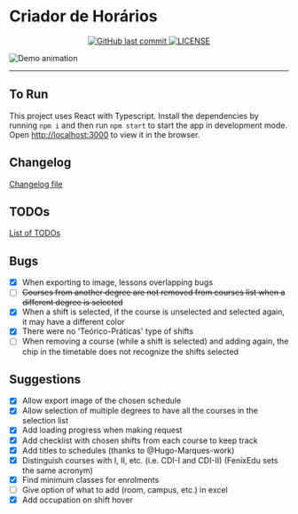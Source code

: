 # Criador de Horários

<p align="center">
  <a href="https://github.com/joaocmd/Criador-Horarios/commits/develop" target="_blank">
    <img src="https://img.shields.io/github/last-commit/joaocmd/Criador-Horarios" alt="GitHub last commit">
  </a>

  <a href="https://github.com/joaocmd/Criador-Horarios/blob/master/LICENSE" target="_blank">
    <img alt="LICENSE" src="https://img.shields.io/github/license/joaocmd/Criador-Horarios">
  </a>
</p>

![Demo animation](./demo/demo.gif)

<hr>

## To Run

This project uses React with Typescript.
Install the dependencies by running `npm i` and then run `npm start` to start the app in development mode.\
Open [http://localhost:3000](http://localhost:3000) to view it in the browser.

## Changelog
[Changelog file](./CHANGELOG.md)

## TODOs
[List of TODOs](./TODO.md)

## Bugs

- [X] When exporting to image, lessons overlapping bugs
- [ ] ~~Courses from another degree are not removed from courses list when a different degree is selected~~
- [X] When a shift is selected, if the course is unselected and selected again, it may have a different color
- [x] There were no 'Teórico-Práticas' type of shifts
- [ ] When removing a course (while a shift is selected) and adding again, the chip in the timetable does not recognize the shifts selected

## Suggestions

- [X] Allow export image of the chosen schedule
- [X] Allow selection of multiple degrees to have all the courses in the selection list
- [X] Add loading progress when making request
- [X] Add checklist with chosen shifts from each course to keep track
- [X] Add titles to schedules (thanks to @Hugo-Marques-work)
- [X] Distinguish courses with I, II, etc. (i.e. CDI-I and CDI-II) (FenixEdu sets the same acronym)
- [X] Find minimum classes for enrolments
- [ ] Give option of what to add (room, campus, etc.) in excel
- [X] Add occupation on shift hover
